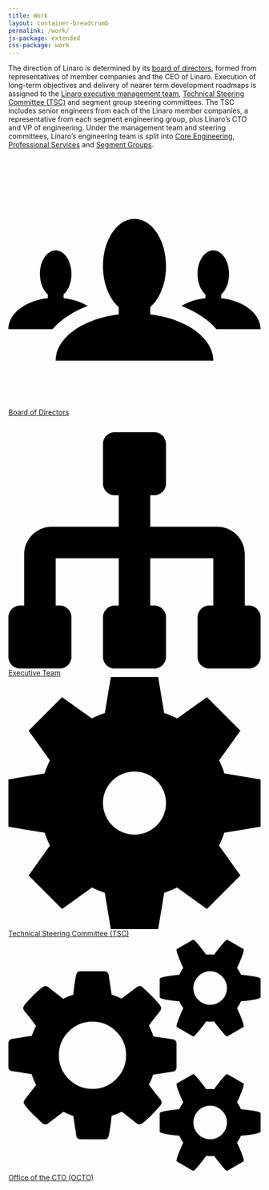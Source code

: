 ```yaml
---
title: Work
layout: container-breadcrumb
permalink: /work/
js-package: extended
css-package: work
---
```

The direction of Linaro is determined by its [board of directors](/about/team/board/), formed from representatives of member companies and the CEO of Linaro. Execution of long-term objectives and delivery of nearer term development roadmaps is assigned to the [Linaro executive management team](/about/team/executive/), [Technical Steering Committee (TSC)](/about/team/technical-steering-committee/) and segment group steering committees. The TSC includes senior engineers from each of the Linaro member companies, a representative from each segment engineering group, plus Linaro’s CTO and VP of engineering. Under the management team and steering committees, Linaro’s engineering team is split into [Core Engineering](/engineering/core/), [Professional Services](/professional-services/) and [Segment Groups](/engineering/).

<div class="col-xs-6 col-md-3 text-center work_icon_col">
    <a href="/about/team/board/">
        <div class="about-icon">
            <svg class="mk-svg-icon work" data-name="mk-moon-users-4" data-cacheid="icon-59a7f385bf107" xmlns="http://www.w3.org/2000/svg" viewBox="0 0 512 512"><path d="M288 321.922v-14.768c19.129-16.6 32-47.621 32-83.154 0-53.02-28.653-96-64-96-35.346 0-64 42.98-64 96 0 35.535 12.872 66.558 32.003 83.156v14.766c-73.031 8.895-128 47.634-128 94.078h319.997c0-46.444-54.969-85.184-128-94.078zm-127.16-17.116c-13.354-8.158-30.188-13.814-48.839-15.902v-7.341c9.562-8.301 16-23.799 16-41.563 0-26.51-14.327-48-32-48s-32 21.49-32 48c0 17.764 6.438 33.262 16 41.563v7.327c-45.402 5.079-80 31.397-80 63.109h89.713c17.021-19.613 41.61-35.942 71.126-47.193zm271.16-15.916v-7.327c9.563-8.301 16-23.799 16-41.563 0-26.51-14.327-48-32-48s-32 21.49-32 48c0 17.764 6.438 33.262 16 41.563v7.341c-18.65 2.088-35.485 7.744-48.84 15.902 29.516 11.251 54.104 27.58 71.127 47.193h89.713c0-31.712-34.597-58.03-80-63.109z"></path></svg>
        </div>
        Board of Directors
    </a>
</div>
<div class="col-xs-6 col-md-3 text-center work_icon_col">
    <a href="/about/team/executive/">
        <div class="about-icon">
            <svg class="mk-svg-icon work" data-name="mk-moon-tree-4" data-cacheid="icon-59a7f385bfc7b" xmlns="http://www.w3.org/2000/svg" viewBox="0 0 512 512"><path d="M488 384h-8v-104c0-30.878-25.121-56-56-56h-136v-64h8c13.2 0 24-10.8 24-24v-80c0-13.2-10.8-24-24-24h-80c-13.2 0-24 10.8-24 24v80c0 13.2 10.8 24 24 24h8v64h-136c-30.878 0-56 25.122-56 56v104h-8c-13.2 0-24 10.8-24 24v80c0 13.2 10.8 24 24 24h80c13.2 0 24-10.8 24-24v-80c0-13.2-10.8-24-24-24h-8v-96h128v96h-8c-13.2 0-24 10.8-24 24v80c0 13.2 10.8 24 24 24h80c13.2 0 24-10.8 24-24v-80c0-13.2-10.8-24-24-24h-8v-96h128v96h-8c-13.2 0-24 10.8-24 24v80c0 13.2 10.8 24 24 24h80c13.2 0 24-10.8 24-24v-80c0-13.2-10.8-24-24-24z"></path></svg>
        </div>
        Executive Team
    </a>
</div>
<div class="col-xs-6 col-md-3 text-center work_icon_col">
    <a href="/about/team/technical-steering-committee/">
        <div class="about-icon">
            <svg class="mk-svg-icon work" data-name="mk-moon-cog-2" data-cacheid="icon-59a7f385c07b5" xmlns="http://www.w3.org/2000/svg" viewBox="0 0 512 512"><path d="M512 304.047v-96.094l-73.387-12.231c-2.979-9.066-6.611-17.834-10.847-26.25l43.227-60.517-67.948-67.949-60.413 43.152c-8.455-4.277-17.269-7.944-26.384-10.951l-12.201-73.207h-96.094l-12.201 73.208c-9.115 3.007-17.929 6.674-26.383 10.951l-60.414-43.152-67.949 67.949 43.227 60.518c-4.235 8.415-7.867 17.183-10.846 26.249l-73.387 12.23v96.094l73.559 12.26c2.98 8.984 6.605 17.674 10.821 26.015l-43.374 60.724 67.949 67.948 60.827-43.447c8.301 4.175 16.945 7.764 25.882 10.717l12.289 73.736h96.094l12.289-73.737c8.937-2.953 17.581-6.542 25.883-10.716l60.826 43.446 67.948-67.948-43.372-60.723c4.216-8.341 7.839-17.031 10.82-26.016l73.559-12.259zm-256 15.953c-35.346 0-64-28.653-64-64 0-35.346 28.654-64 64-64 35.347 0 64 28.654 64 64 0 35.347-28.653 64-64 64z"></path></svg>
        </div>
        Technical Steering Committee (TSC)
    </a>
</div>
<div class="col-xs-6 col-md-3 text-center work_icon_col">
    <a href="/about/team/office-of-the-cto/">
        <div class="about-icon">
            <svg class="mk-svg-icon work" data-name="mk-icon-cogs" data-cacheid="icon-59a7f385c1096" xmlns="http://www.w3.org/2000/svg" viewBox="0 0 1920 1792"><path d="M896 896q0-106-75-181t-181-75-181 75-75 181 75 181 181 75 181-75 75-181zm768 512q0-52-38-90t-90-38-90 38-38 90q0 53 37.5 90.5t90.5 37.5 90.5-37.5 37.5-90.5zm0-1024q0-52-38-90t-90-38-90 38-38 90q0 53 37.5 90.5t90.5 37.5 90.5-37.5 37.5-90.5zm-384 421v185q0 10-7 19.5t-16 10.5l-155 24q-11 35-32 76 34 48 90 115 7 10 7 20 0 12-7 19-23 30-82.5 89.5t-78.5 59.5q-11 0-21-7l-115-90q-37 19-77 31-11 108-23 155-7 24-30 24h-186q-11 0-20-7.5t-10-17.5l-23-153q-34-10-75-31l-118 89q-7 7-20 7-11 0-21-8-144-133-144-160 0-9 7-19 10-14 41-53t47-61q-23-44-35-82l-152-24q-10-1-17-9.5t-7-19.5v-185q0-10 7-19.5t16-10.5l155-24q11-35 32-76-34-48-90-115-7-11-7-20 0-12 7-20 22-30 82-89t79-59q11 0 21 7l115 90q34-18 77-32 11-108 23-154 7-24 30-24h186q11 0 20 7.5t10 17.5l23 153q34 10 75 31l118-89q8-7 20-7 11 0 21 8 144 133 144 160 0 9-7 19-12 16-42 54t-45 60q23 48 34 82l152 23q10 2 17 10.5t7 19.5zm640 533v140q0 16-149 31-12 27-30 52 51 113 51 138 0 4-4 7-122 71-124 71-8 0-46-47t-52-68q-20 2-30 2t-30-2q-14 21-52 68t-46 47q-2 0-124-71-4-3-4-7 0-25 51-138-18-25-30-52-149-15-149-31v-140q0-16 149-31 13-29 30-52-51-113-51-138 0-4 4-7 4-2 35-20t59-34 30-16q8 0 46 46.5t52 67.5q20-2 30-2t30 2q51-71 92-112l6-2q4 0 124 70 4 3 4 7 0 25-51 138 17 23 30 52 149 15 149 31zm0-1024v140q0 16-149 31-12 27-30 52 51 113 51 138 0 4-4 7-122 71-124 71-8 0-46-47t-52-68q-20 2-30 2t-30-2q-14 21-52 68t-46 47q-2 0-124-71-4-3-4-7 0-25 51-138-18-25-30-52-149-15-149-31v-140q0-16 149-31 13-29 30-52-51-113-51-138 0-4 4-7 4-2 35-20t59-34 30-16q8 0 46 46.5t52 67.5q20-2 30-2t30 2q51-71 92-112l6-2q4 0 124 70 4 3 4 7 0 25-51 138 17 23 30 52 149 15 149 31z"></path></svg>
        </div>
        Office of the CTO (OCTO)
    </a>
</div>
